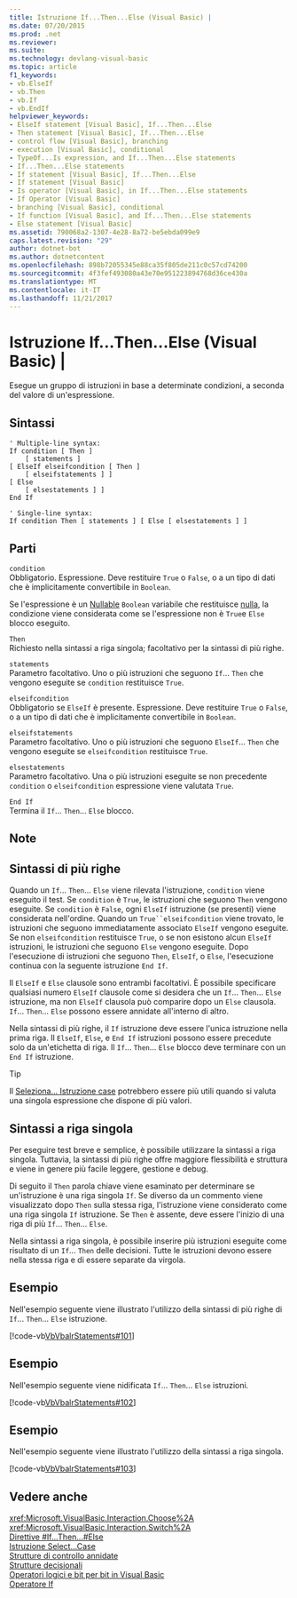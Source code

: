 ```yaml
---
title: Istruzione If...Then...Else (Visual Basic) |
ms.date: 07/20/2015
ms.prod: .net
ms.reviewer: 
ms.suite: 
ms.technology: devlang-visual-basic
ms.topic: article
f1_keywords:
- vb.ElseIf
- vb.Then
- vb.If
- vb.EndIf
helpviewer_keywords:
- ElseIf statement [Visual Basic], If...Then...Else
- Then statement [Visual Basic], If...Then...Else
- control flow [Visual Basic], branching
- execution [Visual Basic], conditional
- TypeOf...Is expression, and If...Then...Else statements
- If...Then...Else statements
- If statement [Visual Basic], If...Then...Else
- If statement [Visual Basic]
- Is operator [Visual Basic], in If...Then...Else statements
- If Operator [Visual Basic]
- branching [Visual Basic], conditional
- If function [Visual Basic], and If...Then...Else statements
- Else statement [Visual Basic]
ms.assetid: 790068a2-1307-4e28-8a72-be5ebda099e9
caps.latest.revision: "29"
author: dotnet-bot
ms.author: dotnetcontent
ms.openlocfilehash: 898b72055345e88ca35f805de211c0c57cd74200
ms.sourcegitcommit: 4f3fef493080a43e70e951223894768d36ce430a
ms.translationtype: MT
ms.contentlocale: it-IT
ms.lasthandoff: 11/21/2017
---
```

# <a name="ifthenelse-statement-visual-basic"></a>Istruzione If...Then...Else (Visual Basic) |
Esegue un gruppo di istruzioni in base a determinate condizioni, a seconda del valore di un'espressione.  
  
## <a name="syntax"></a>Sintassi  
  
```  
' Multiple-line syntax:  
If condition [ Then ]  
    [ statements ]  
[ ElseIf elseifcondition [ Then ]  
    [ elseifstatements ] ]  
[ Else  
    [ elsestatements ] ]  
End If  
  
' Single-line syntax:  
If condition Then [ statements ] [ Else [ elsestatements ] ]  
```  
  
## <a name="parts"></a>Parti  
 `condition`  
 Obbligatorio. Espressione. Deve restituire `True` o `False`, o a un tipo di dati che è implicitamente convertibile in `Boolean`.  
  
 Se l'espressione è un [Nullable](../../../visual-basic/programming-guide/language-features/data-types/nullable-value-types.md) `Boolean` variabile che restituisce [nulla](../../../visual-basic/language-reference/nothing.md), la condizione viene considerata come se l'espressione non è `True`e `Else` blocco eseguito.  
  
 `Then`  
 Richiesto nella sintassi a riga singola; facoltativo per la sintassi di più righe.  
  
 `statements`  
 Parametro facoltativo. Uno o più istruzioni che seguono `If`... `Then` che vengono eseguite se `condition` restituisce `True`.  
  
 `elseifcondition`  
 Obbligatorio se `ElseIf` è presente. Espressione. Deve restituire `True` o `False`, o a un tipo di dati che è implicitamente convertibile in `Boolean`.  
  
 `elseifstatements`  
 Parametro facoltativo. Uno o più istruzioni che seguono `ElseIf`... `Then` che vengono eseguite se `elseifcondition` restituisce `True`.  
  
 `elsestatements`  
 Parametro facoltativo. Una o più istruzioni eseguite se non precedente `condition` o `elseifcondition` espressione viene valutata `True`.  
  
 `End If`  
 Termina il `If`... `Then`... `Else` blocco.  
  
## <a name="remarks"></a>Note  
  
## <a name="multiple-line-syntax"></a>Sintassi di più righe  
 Quando un `If`... `Then`... `Else` viene rilevata l'istruzione, `condition` viene eseguito il test. Se `condition` è `True`, le istruzioni che seguono `Then` vengono eseguite. Se `condition` è `False`, ogni `ElseIf` istruzione (se presenti) viene considerata nell'ordine. Quando un `True``elseifcondition` viene trovato, le istruzioni che seguono immediatamente associato `ElseIf` vengono eseguite. Se non `elseifcondition` restituisce `True`, o se non esistono alcun `ElseIf` istruzioni, le istruzioni che seguono `Else` vengono eseguite. Dopo l'esecuzione di istruzioni che seguono `Then`, `ElseIf`, o `Else`, l'esecuzione continua con la seguente istruzione `End If`.  
  
 Il `ElseIf` e `Else` clausole sono entrambi facoltativi. È possibile specificare qualsiasi numero `ElseIf` clausole come si desidera che un `If`... `Then`... `Else` istruzione, ma non `ElseIf` clausola può comparire dopo un `Else` clausola. `If`... `Then`... `Else` possono essere annidate all'interno di altro.  
  
 Nella sintassi di più righe, il `If` istruzione deve essere l'unica istruzione nella prima riga. Il `ElseIf`, `Else`, e `End If` istruzioni possono essere precedute solo da un'etichetta di riga. Il `If`... `Then`... `Else` blocco deve terminare con un `End If` istruzione.  
  
> [!TIP]
>  Il [Seleziona... Istruzione case](../../../visual-basic/language-reference/statements/select-case-statement.md) potrebbero essere più utili quando si valuta una singola espressione che dispone di più valori.  
  
## <a name="single-line-syntax"></a>Sintassi a riga singola  
 Per eseguire test breve e semplice, è possibile utilizzare la sintassi a riga singola. Tuttavia, la sintassi di più righe offre maggiore flessibilità e struttura e viene in genere più facile leggere, gestione e debug.  
  
 Di seguito il `Then` parola chiave viene esaminato per determinare se un'istruzione è una riga singola `If`. Se diverso da un commento viene visualizzato dopo `Then` sulla stessa riga, l'istruzione viene considerato come una riga singola `If` istruzione. Se `Then` è assente, deve essere l'inizio di una riga di più `If`... `Then`... `Else`.  
  
 Nella sintassi a riga singola, è possibile inserire più istruzioni eseguite come risultato di un `If`... `Then` delle decisioni. Tutte le istruzioni devono essere nella stessa riga e di essere separate da virgola.  
  
## <a name="example"></a>Esempio  
 Nell'esempio seguente viene illustrato l'utilizzo della sintassi di più righe di `If`... `Then`... `Else` istruzione.  
  
 [!code-vb[VbVbalrStatements#101](../../../visual-basic/language-reference/error-messages/codesnippet/VisualBasic/if-then-else-statement_1.vb)]  
  
## <a name="example"></a>Esempio  
 Nell'esempio seguente viene nidificata `If`... `Then`... `Else` istruzioni.  
  
 [!code-vb[VbVbalrStatements#102](../../../visual-basic/language-reference/error-messages/codesnippet/VisualBasic/if-then-else-statement_2.vb)]  
  
## <a name="example"></a>Esempio  
 Nell'esempio seguente viene illustrato l'utilizzo della sintassi a riga singola.  
  
 [!code-vb[VbVbalrStatements#103](../../../visual-basic/language-reference/error-messages/codesnippet/VisualBasic/if-then-else-statement_3.vb)]  
  
## <a name="see-also"></a>Vedere anche  
 <xref:Microsoft.VisualBasic.Interaction.Choose%2A>  
 <xref:Microsoft.VisualBasic.Interaction.Switch%2A>  
 [Direttive #If...Then...#Else](../../../visual-basic/language-reference/directives/if-then-else-directives.md)  
 [Istruzione Select...Case](../../../visual-basic/language-reference/statements/select-case-statement.md)  
 [Strutture di controllo annidate](../../../visual-basic/programming-guide/language-features/control-flow/nested-control-structures.md)  
 [Strutture decisionali](../../../visual-basic/programming-guide/language-features/control-flow/decision-structures.md)  
 [Operatori logici e bit per bit in Visual Basic](../../../visual-basic/programming-guide/language-features/operators-and-expressions/logical-and-bitwise-operators.md)  
 [Operatore If](../../../visual-basic/language-reference/operators/if-operator.md)
